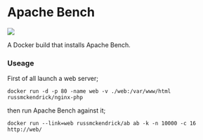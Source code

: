 Apache Bench
=============

[![](https://badge.imagelayers.io/russmckendrick/ab:latest.svg)](https://imagelayers.io/?images=russmckendrick/ab:latest 'Get your own badge on imagelayers.io')

A Docker build that installs Apache Bench. 


### Useage

First of all launch a web server;

```
docker run -d -p 80 -name web -v ./web:/var/www/html russmckendrick/nginx-php
```

then run Apache Bench against it;

```
docker run --link=web russmckendrick/ab ab -k -n 10000 -c 16 http://web/
```